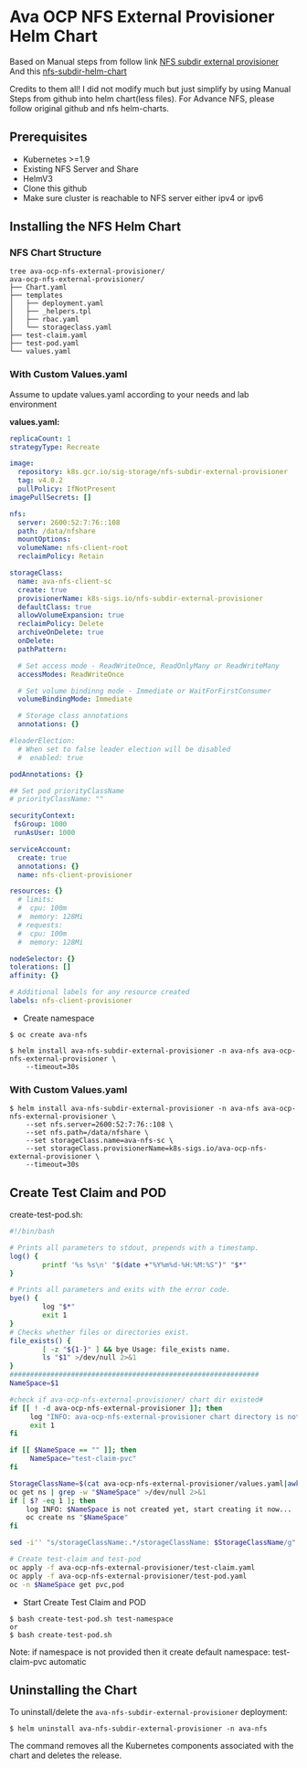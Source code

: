# Ava OCP NFS External Provisioner Helm Chart
Based on Manual steps from follow link [NFS subdir external provisioner](https://github.com/kubernetes-sigs/nfs-subdir-external-provisioner)  
And this [nfs-subdir-helm-chart](https://artifacthub.io/packages/helm/nfs-subdir-external-provisioner/nfs-subdir-external-provisioner)

Credits to them all! I did not modify much but just simplify by using Manual Steps from github into helm chart(less files). For Advance NFS, please follow original github and nfs helm-charts.

## Prerequisites

- Kubernetes >=1.9
- Existing NFS Server and Share
- HelmV3
- Clone this github
- Make sure cluster is reachable to NFS server either ipv4 or ipv6

## Installing the NFS Helm Chart
### NFS Chart Structure
```console
tree ava-ocp-nfs-external-provisioner/
ava-ocp-nfs-external-provisioner/
├── Chart.yaml
├── templates
│   ├── deployment.yaml
│   ├── _helpers.tpl
│   ├── rbac.yaml
│   └── storageclass.yaml
├── test-claim.yaml
├── test-pod.yaml
└── values.yaml
```
### With Custom Values.yaml
Assume to update values.yaml according to your needs and lab environment

**values.yaml:**
```yaml
replicaCount: 1
strategyType: Recreate

image:
  repository: k8s.gcr.io/sig-storage/nfs-subdir-external-provisioner
  tag: v4.0.2
  pullPolicy: IfNotPresent
imagePullSecrets: []

nfs:
  server: 2600:52:7:76::108
  path: /data/nfshare
  mountOptions:
  volumeName: nfs-client-root
  reclaimPolicy: Retain

storageClass:
  name: ava-nfs-client-sc        
  create: true
  provisionerName: k8s-sigs.io/nfs-subdir-external-provisioner
  defaultClass: true
  allowVolumeExpansion: true
  reclaimPolicy: Delete
  archiveOnDelete: true
  onDelete:
  pathPattern:

  # Set access mode - ReadWriteOnce, ReadOnlyMany or ReadWriteMany
  accessModes: ReadWriteOnce

  # Set volume bindinng mode - Immediate or WaitForFirstConsumer
  volumeBindingMode: Immediate

  # Storage class annotations
  annotations: {}

#leaderElection:
  # When set to false leader election will be disabled
  #  enabled: true

podAnnotations: {}

## Set pod priorityClassName
# priorityClassName: ""

securityContext:
 fsGroup: 1000
 runAsUser: 1000

serviceAccount:
  create: true
  annotations: {}
  name: nfs-client-provisioner

resources: {}
  # limits:
  #  cpu: 100m
  #  memory: 128Mi
  # requests:
  #  cpu: 100m
  #  memory: 128Mi

nodeSelector: {}
tolerations: []
affinity: {}

# Additional labels for any resource created
labels: nfs-client-provisioner
```
- Create namespace 
```console
$ oc create ava-nfs
```
```console
$ helm install ava-nfs-subdir-external-provisioner -n ava-nfs ava-ocp-nfs-external-provisioner \
    --timeout=30s
```
### With Custom Values.yaml
```console
$ helm install ava-nfs-subdir-external-provisioner -n ava-nfs ava-ocp-nfs-external-provisioner \
    --set nfs.server=2600:52:7:76::108 \
    --set nfs.path=/data/nfshare \
    --set storageClass.name=ava-nfs-sc \
    --set storageClass.provisionerName=k8s-sigs.io/ava-ocp-nfs-external-provisioner \
    --timeout=30s
```
## Create Test Claim and POD
create-test-pod.sh:
```bash
#!/bin/bash

# Prints all parameters to stdout, prepends with a timestamp.
log() {
        printf '%s %s\n' "$(date +"%Y%m%d-%H:%M:%S")" "$*"
}

# Prints all parameters and exits with the error code.
bye() {
        log "$*"
        exit 1
}
# Checks whether files or directories exist.
file_exists() {
        [ -z "${1-}" ] && bye Usage: file_exists name.
        ls "$1" >/dev/null 2>&1
}
#############################################################
NameSpace=$1

#check if ava-ocp-nfs-external-provisioner/ chart dir existed#
if [[ ! -d ava-ocp-nfs-external-provisioner ]]; then
     log "INFO: ava-ocp-nfs-external-provisioner chart directory is not existed!"
     exit 1
fi

if [[ $NameSpace == "" ]]; then
     NameSpace="test-claim-pvc"
fi

StorageClassName=$(cat ava-ocp-nfs-external-provisioner/values.yaml|awk '/storageClass/{getline; print}'| awk '{print $2}')
oc get ns | grep -w "$NameSpace" >/dev/null 2>&1
if [ $? -eq 1 ]; then
    log INFO: $NameSpace is not created yet, start creating it now...
    oc create ns "$NameSpace"
fi

sed -i'' "s/storageClassName:.*/storageClassName: $StorageClassName/g" ava-ocp-nfs-external-provisioner/test-claim.yaml

# Create test-claim and test-pod
oc apply -f ava-ocp-nfs-external-provisioner/test-claim.yaml
oc apply -f ava-ocp-nfs-external-provisioner/test-pod.yaml
oc -n $NameSpace get pvc,pod
```
- Start Create Test Claim and POD
```shellSession
$ bash create-test-pod.sh test-namespace
or
$ bash create-test-pod.sh
```
Note: if namespace is not provided then it create default namespace: test-claim-pvc automatic

## Uninstalling the Chart

To uninstall/delete the `ava-nfs-subdir-external-provisioner` deployment:

```console
$ helm uninstall ava-nfs-subdir-external-provisioner -n ava-nfs 
```
The command removes all the Kubernetes components associated with the chart and deletes the release.

